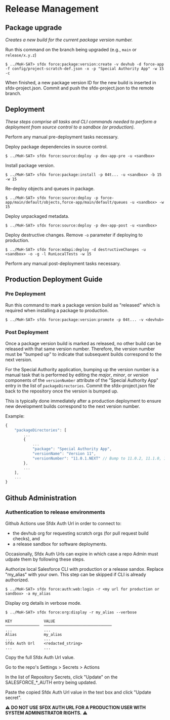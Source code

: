 # Release Management

## Package upgrade
_Creates a new build for the current package version number._

Run this command on the branch being upgraded (e.g., `main` or `release/x.y.z`)
```
$ ../MoH-SAT> sfdx force:package:version:create -v devhub -d force-app -f config/project-scratch-def.json -x -p "Special Authority App" -w 15 -c
```
When finished, a new package version ID for the new build is inserted in sfdx-project.json. Commit and push the sfdx-project.json to the remote branch.

## Deployment
_These steps comprise all tasks and CLI commands needed to perform a deployment from source control to a sandbox (or production)._

Perform any manual pre-deployment tasks necessary.

Deploy package dependencies in source control.
```
$ ../MoH-SAT> sfdx force:source:deploy -p dev-app-pre -u <sandbox>
```

Install package version.
```
$ ../MoH-SAT> sfdx force:package:install -p 04t... -u <sandbox> -b 15 -w 15
```

Re-deploy objects and queues in package.
```
$ ../MoH-SAT> sfdx force:source:deploy -p force-app/main/default/objects,force-app/main/default/queues -u <sandbox> -w 15
```

Deploy unpackaged metadata. 
```
$ ../MoH-SAT> sfdx force:source:deploy -p dev-app-post -u <sandbox>
```

Deploy destructive changes. Remove `-o` parameter if deploying to production. 
```
$ ../MoH-SAT> sfdx force:mdapi:deploy -d destructiveChanges -u <sandbox> -o -g -l RunLocalTests -w 15
```

Perform any manual post-deployment tasks necessary.

## Production Deployment Guide
### Pre Deployment
Run this command to mark a package version build as "released" which is required when installing a package to production.
```
$ ../MoH-SAT> sfdx force:package:version:promote -p 04t... -v <devhub>
```

### Post Deployment
Once a package version build is marked as released, no other build can be released with that same version number. Therefore, the version number must be "bumped up" to indicate that subsequent builds correspond to the next version. 

For the Special Authority application, bumping up the version number is a manual task that is performed by editing the _major_, _minor_, or _version_ components of the `versionNumber` attribute of the "Special Authority App" entry in the list of `packageDirectories`. Commit the sfdx-project.json file back to the repository once the version is bumped up. 

This is typically done immediately after a production deployment to ensure new development builds correspond to the next version number.

Example:
```javascript
{
    "packageDirectories": [
        ...
        {
            ...
            "package": "Special Authority App",
            "versionName": "Version 11",
            "versionNumber": "11.0.1.NEXT" // Bump to 11.0.2, 11.1.0, 12.0.0, etc. 
        },
        ...
    ],
    ...
}
```
## Github Administration

### Authentication to release environments
Github Actions use Sfdx Auth Url in order to connect to:
- the devhub org for requesting scratch orgs (for pull request build checks), and
- a release sandbox for software deployments. 

Occasionally, Sfdx Auth Urls can expire in which case a repo Admin must udpate them by following these steps.

Authorize local Salesforce CLI with production or a release sandox. Replace "my_alias" with your own. This step can be skipped if CLI is already authorized.
```
$ ../MoH-SAT> sfdx force:auth:web:login -r <my url for production or sandbox> -a my_alias
```

Display org details in verbose mode.
```
$ ../MoH-SAT> sfdx force:org:display -r my_alias --verbose

KEY              VALUE
───────────────  ──────────────────────────────
...              ...
Alias            my_alias
...              ...
Sfdx Auth Url    <redacted_string>
...              ...
```
Copy the full Sfdx Auth Url value.

Go to the repo's Settings > Secrets > Actions

In the list of Repository Secrets, click "Update" on the SALESFORCE_*_AUTH entry being updated. 

Paste the copied Sfdx Auth Url value in the text box and click "Update secret".

:warning: **DO NOT USE SFDX AUTH URL FOR A PRODUCTION USER WITH SYSTEM ADMINISTRATOR
 RIGHTS.** :warning: